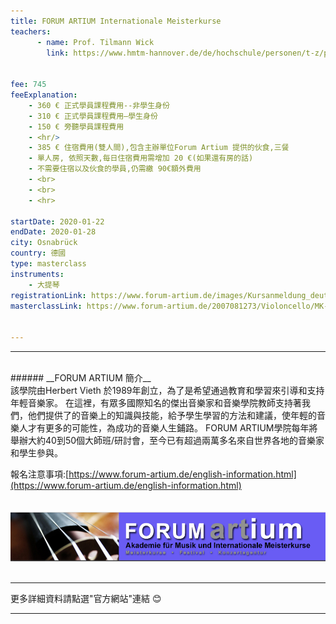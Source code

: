 ```yaml
---
title: FORUM ARTIUM Internationale Meisterkurse
teachers:
      - name: Prof. Tilmann Wick
        link: https://www.hmtm-hannover.de/de/hochschule/personen/t-z/prof-tilmann-wick/


fee: 745
feeExplanation: 
    - 360 € 正式學員課程費用--非學生身份
    - 310 € 正式學員課程費用—學生身份
    - 150 € 旁聽學員課程費用
    - <hr/>
    - 385 € 住宿費用(雙人間),包含主辦單位Forum Artium 提供的伙食,三餐
    - 單人房, 依照天數,每日住宿費用需增加 20 €(如果還有房的話) 
    - 不需要住宿以及伙食的學員,仍需繳 90€額外費用 
    - <br>
    - <br>
    - <hr>

startDate: 2020-01-22
endDate: 2020-01-28
city: Osnabrück
country: 德國
type: masterclass
instruments:
    - 大提琴
registrationLink: https://www.forum-artium.de/images/Kursanmeldung_deutsch.pdf
masterclassLink: https://www.forum-artium.de/2007081273/Violoncello/MK-62-Tilman-Wick.html                                           

   
---
```

<hr>
<br>
###### __FORUM ARTIUM 簡介__<br>
該學院由Herbert Vieth 於1989年創立，為了是希望通過教育和學習來引導和支持年輕音樂家。
在這裡，有眾多國際知名的傑出音樂家和音樂學院教師支持著我們，他們提供了的音樂上的知識與技能，給予學生學習的方法和建議，使年輕的音樂人才有更多的可能性，為成功的音樂人生鋪路。
FORUM ARTIUM學院每年將舉辦大約40到50個大師班/研討會，至今已有超過兩萬多名來自世界各地的音樂家和學生參與。


報名注意事項:[https://www.forum-artium.de/english-information.html](https://www.forum-artium.de/english-information.html)<br>
<br>
<br>
<img src="../assets/img/Forum-pic.png" class="img-fluid" alt="Image for Forum Artium">
<br>
<br>
<hr>

更多詳細資料請點選"官方網站"連結 😊
<hr/>

